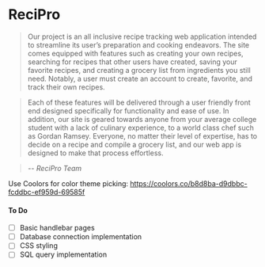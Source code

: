 # ReciPro


> Our project is an all inclusive recipe tracking web application intended to streamline its user’s preparation and cooking endeavors. The site comes equipped with features such as creating your own recipes, searching for recipes that other users have created, saving your favorite recipes, and creating a grocery list from ingredients you still need. Notably, a user must create an account to create, favorite, and track their own recipes.

> Each of these features will be delivered through a user friendly front end designed specifically for functionality and ease of use. In addition, our site is geared towards anyone from your average college student with a lack of culinary experience, to a world class chef such as Gordan Ramsey. Everyone, no matter their level of expertise, has to decide on a recipe and compile a grocery list, and our web app is designed to make that process effortless.

> -- <cite>ReciPro Team</cite>


Use Coolors for color theme picking:
https://coolors.co/b8d8ba-d9dbbc-fcddbc-ef959d-69585f

#### To Do
- [ ] Basic handlebar pages
- [ ] Database connection implementation
- [ ] CSS styling
- [ ] SQL query implementation

